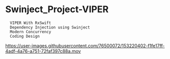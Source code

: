# Swinject_Project-VIPER

      VIPER With RxSwift 
      Dependency Injection using Swinject
      Modern Concurrency 
      Coding Design



https://user-images.githubusercontent.com/76500072/153220402-f1fe17ff-4adf-4a76-a751-72faf397c88a.mov

